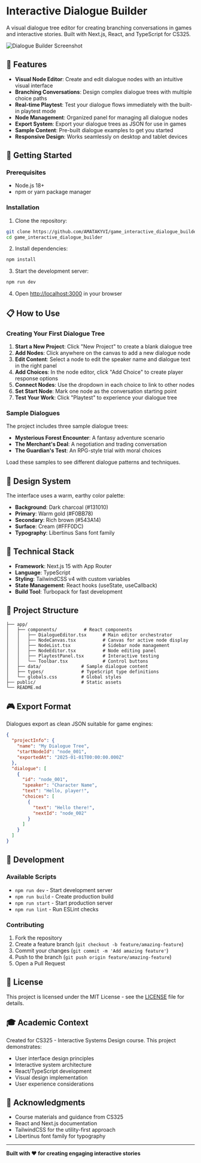 # Interactive Dialogue Builder

A visual dialogue tree editor for creating branching conversations in games and interactive stories. Built with Next.js, React, and TypeScript for CS325.

![Dialogue Builder Screenshot](https://via.placeholder.com/800x400/543A14/FFF0DC?text=Dialogue+Builder+Interface)

## 🎯 Features

- **Visual Node Editor**: Create and edit dialogue nodes with an intuitive visual interface
- **Branching Conversations**: Design complex dialogue trees with multiple choice paths
- **Real-time Playtest**: Test your dialogue flows immediately with the built-in playtest mode
- **Node Management**: Organized panel for managing all dialogue nodes
- **Export System**: Export your dialogue trees as JSON for use in games
- **Sample Content**: Pre-built dialogue examples to get you started
- **Responsive Design**: Works seamlessly on desktop and tablet devices

## 🚀 Getting Started

### Prerequisites

- Node.js 18+
- npm or yarn package manager

### Installation

1. Clone the repository:

```bash
git clone https://github.com/AMATAKYVI/game_interactive_dialogue_builder.git
cd game_interactive_dialogue_builder
```

2. Install dependencies:

```bash
npm install
```

3. Start the development server:

```bash
npm run dev
```

4. Open [http://localhost:3000](http://localhost:3000) in your browser

## 📋 How to Use

### Creating Your First Dialogue Tree

1. **Start a New Project**: Click "New Project" to create a blank dialogue tree
2. **Add Nodes**: Click anywhere on the canvas to add a new dialogue node
3. **Edit Content**: Select a node to edit the speaker name and dialogue text in the right panel
4. **Add Choices**: In the node editor, click "Add Choice" to create player response options
5. **Connect Nodes**: Use the dropdown in each choice to link to other nodes
6. **Set Start Node**: Mark one node as the conversation starting point
7. **Test Your Work**: Click "Playtest" to experience your dialogue tree

### Sample Dialogues

The project includes three sample dialogue trees:

- **Mysterious Forest Encounter**: A fantasy adventure scenario
- **The Merchant's Deal**: A negotiation and trading conversation
- **The Guardian's Test**: An RPG-style trial with moral choices

Load these samples to see different dialogue patterns and techniques.

## 🎨 Design System

The interface uses a warm, earthy color palette:

- **Background**: Dark charcoal (#131010)
- **Primary**: Warm gold (#F0BB78)
- **Secondary**: Rich brown (#543A14)
- **Surface**: Cream (#FFF0DC)
- **Typography**: Libertinus Sans font family

## 🔧 Technical Stack

- **Framework**: Next.js 15 with App Router
- **Language**: TypeScript
- **Styling**: TailwindCSS v4 with custom variables
- **State Management**: React hooks (useState, useCallback)
- **Build Tool**: Turbopack for fast development

## 📁 Project Structure

```
├── app/
│   ├── components/          # React components
│   │   ├── DialogueEditor.tsx      # Main editor orchestrator
│   │   ├── NodeCanvas.tsx          # Canvas for active node display
│   │   ├── NodeList.tsx            # Sidebar node management
│   │   ├── NodeEditor.tsx          # Node editing panel
│   │   ├── PlaytestPanel.tsx       # Interactive testing
│   │   └── Toolbar.tsx             # Control buttons
│   ├── data/               # Sample dialogue content
│   ├── types/              # TypeScript type definitions
│   └── globals.css         # Global styles
├── public/                 # Static assets
└── README.md
```

## 🎮 Export Format

Dialogues export as clean JSON suitable for game engines:

```json
{
  "projectInfo": {
    "name": "My Dialogue Tree",
    "startNodeId": "node_001",
    "exportedAt": "2025-01-01T00:00:00.000Z"
  },
  "dialogue": [
    {
      "id": "node_001",
      "speaker": "Character Name",
      "text": "Hello, player!",
      "choices": [
        {
          "text": "Hello there!",
          "nextId": "node_002"
        }
      ]
    }
  ]
}
```

## 🚧 Development

### Available Scripts

- `npm run dev` - Start development server
- `npm run build` - Create production build
- `npm run start` - Start production server
- `npm run lint` - Run ESLint checks

### Contributing

1. Fork the repository
2. Create a feature branch (`git checkout -b feature/amazing-feature`)
3. Commit your changes (`git commit -m 'Add amazing feature'`)
4. Push to the branch (`git push origin feature/amazing-feature`)
5. Open a Pull Request

## 📝 License

This project is licensed under the MIT License - see the [LICENSE](LICENSE) file for details.

## 🎓 Academic Context

Created for CS325 - Interactive Systems Design course. This project demonstrates:

- User interface design principles
- Interactive system architecture
- React/TypeScript development
- Visual design implementation
- User experience considerations

## 🤝 Acknowledgments

- Course materials and guidance from CS325
- React and Next.js documentation
- TailwindCSS for the utility-first approach
- Libertinus font family for typography

---

**Built with ❤️ for creating engaging interactive stories**
